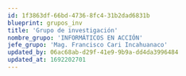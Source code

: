 ```yaml
---
id: 1f3863df-66bd-4736-8fc4-31b2dad6831b
blueprint: grupos_inv
title: 'Grupo de investigación'
nombre_grupo: 'INFORMÁTICOS EN ACCIÓN'
jefe_grupo: 'Mag. Francisco Cari Incahuanaco'
updated_by: 06ac68ab-d29f-41e9-9b9a-dd4da3996484
updated_at: 1692202701
---
```

